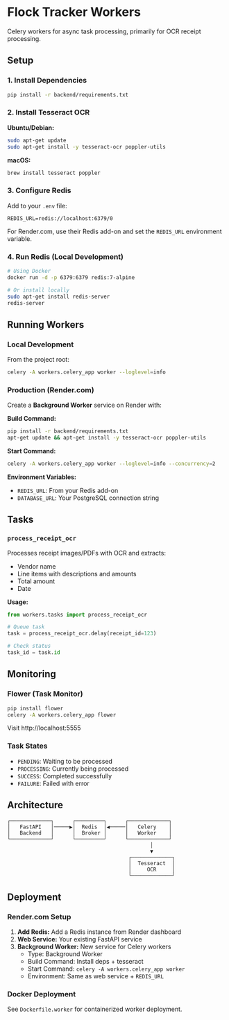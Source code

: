 # Flock Tracker Workers

Celery workers for async task processing, primarily for OCR receipt processing.

## Setup

### 1. Install Dependencies

```bash
pip install -r backend/requirements.txt
```

### 2. Install Tesseract OCR

**Ubuntu/Debian:**
```bash
sudo apt-get update
sudo apt-get install -y tesseract-ocr poppler-utils
```

**macOS:**
```bash
brew install tesseract poppler
```

### 3. Configure Redis

Add to your `.env` file:
```
REDIS_URL=redis://localhost:6379/0
```

For Render.com, use their Redis add-on and set the `REDIS_URL` environment variable.

### 4. Run Redis (Local Development)

```bash
# Using Docker
docker run -d -p 6379:6379 redis:7-alpine

# Or install locally
sudo apt-get install redis-server
redis-server
```

## Running Workers

### Local Development

From the project root:

```bash
celery -A workers.celery_app worker --loglevel=info
```

### Production (Render.com)

Create a **Background Worker** service on Render with:

**Build Command:**
```bash
pip install -r backend/requirements.txt
apt-get update && apt-get install -y tesseract-ocr poppler-utils
```

**Start Command:**
```bash
celery -A workers.celery_app worker --loglevel=info --concurrency=2
```

**Environment Variables:**
- `REDIS_URL`: From your Redis add-on
- `DATABASE_URL`: Your PostgreSQL connection string

## Tasks

### `process_receipt_ocr`

Processes receipt images/PDFs with OCR and extracts:
- Vendor name
- Line items with descriptions and amounts
- Total amount
- Date

**Usage:**
```python
from workers.tasks import process_receipt_ocr

# Queue task
task = process_receipt_ocr.delay(receipt_id=123)

# Check status
task_id = task.id
```

## Monitoring

### Flower (Task Monitor)

```bash
pip install flower
celery -A workers.celery_app flower
```

Visit http://localhost:5555

### Task States

- `PENDING`: Waiting to be processed
- `PROCESSING`: Currently being processed
- `SUCCESS`: Completed successfully
- `FAILURE`: Failed with error

## Architecture

```
┌─────────────┐      ┌─────────┐      ┌─────────────┐
│   FastAPI   │─────▶│  Redis  │◀─────│   Celery    │
│   Backend   │      │  Broker │      │   Worker    │
└─────────────┘      └─────────┘      └─────────────┘
                                              │
                                              ▼
                                       ┌─────────────┐
                                       │  Tesseract  │
                                       │     OCR     │
                                       └─────────────┘
```

## Deployment

### Render.com Setup

1. **Add Redis:** Add a Redis instance from Render dashboard
2. **Web Service:** Your existing FastAPI service
3. **Background Worker:** New service for Celery workers
   - Type: Background Worker
   - Build Command: Install deps + tesseract
   - Start Command: `celery -A workers.celery_app worker`
   - Environment: Same as web service + `REDIS_URL`

### Docker Deployment

See `Dockerfile.worker` for containerized worker deployment.
